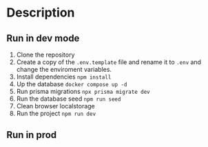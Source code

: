 # Description

## Run in dev mode

1. Clone the repository
2. Create a copy of the `.env.template` file and rename it to `.env` and change the enviroment variables.
3. Install dependencies `npm install`
4. Up the database `docker compose up -d`
5. Run prisma migrations `npx prisma migrate dev`
6. Run the database seed `npm run seed`
7. Clean browser localstorage
8. Run the project `npm run dev`

## Run in prod

